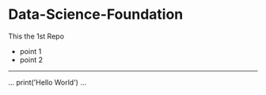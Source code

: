 # Data-Science-Foundation
This the 1st Repo

- point 1
- point 2

___

...
print('Hello World')
...
